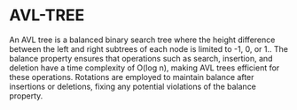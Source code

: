 # AVL-TREE
An AVL tree is a balanced binary search tree where the height difference between the left and right subtrees of each node is limited to -1, 0, or 1.. The balance property ensures that operations such as search, insertion, and deletion have a time complexity of O(log n), making AVL trees efficient for these operations. Rotations are employed to maintain balance after insertions or deletions, fixing any potential violations of the balance property.

